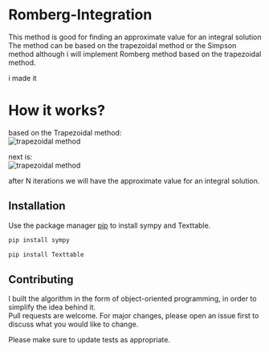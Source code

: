 # Romberg-Integration
This method is good for finding an approximate value for an integral solution
The method can be based on the trapezoidal method or the Simpson method
although i will implement Romberg method based on the trapezoidal method. 

i made it 

# How it works? 

based on the Trapezoidal method: <br/>
![trapezoidal method](https://i.ibb.co/wWd7xs0/trapez.jpg)

next is:<br/>
![trapezoidal method](https://i.ibb.co/7C2Qp3Z/romberg.jpg)

after N iterations we will have the approximate value for an integral solution.

## Installation

Use the package manager [pip](https://pip.pypa.io/en/stable/) to install sympy and Texttable.

```bash
pip install sympy
```

```bash
pip install Texttable
```


## Contributing
I built the algorithm in the form of object-oriented programming, in order to simplify the idea behind it. <br/>
Pull requests are welcome. For major changes, please open an issue first to discuss what you would like to change.

Please make sure to update tests as appropriate.

